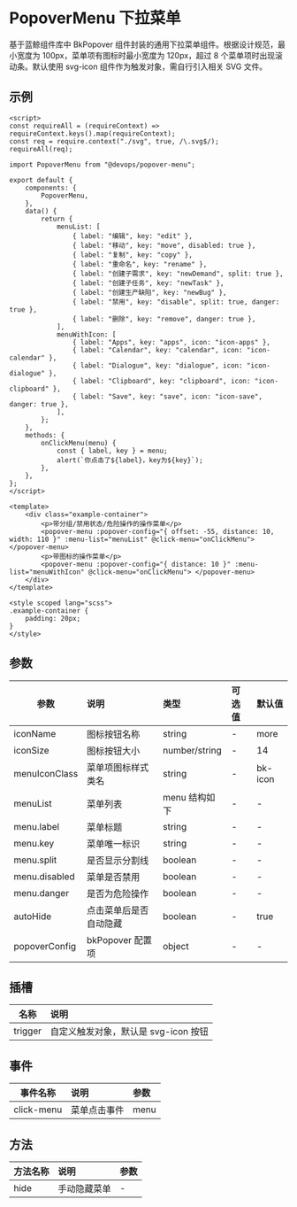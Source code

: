 # PopoverMenu 下拉菜单

基于蓝鲸组件库中 BkPopover 组件封装的通用下拉菜单组件。根据设计规范，最小宽度为 100px，菜单项有图标时最小宽度为 120px，超过 8 个菜单项时出现滚动条。默认使用 svg-icon 组件作为触发对象，需自行引入相关 SVG 文件。

## 示例

<script>
    const requireAll = requireContext => requireContext.keys().map(requireContext)
    const req = require.context('./svg', true, /\.svg$/)
    requireAll(req)

    import PopoverMenu from '@devops/popover-menu'

    export default {
        components: {
            PopoverMenu
        },
        data () {
            return {
                menuList: [
                    { label: '编辑', key: 'edit' },
                    { label: '移动', key: 'move', disabled: true },
                    { label: '复制', key: 'copy' },
                    { label: '重命名', key: 'rename' },
                    { label: '创建子需求', key: 'newDemand', split: true },
                    { label: '创建子任务', key: 'newTask' },
                    { label: '创建生产缺陷', key: 'newBug' },
                    { label: '禁用', key: 'disable', split: true, danger: true },
                    { label: '删除', key: 'remove', danger: true },
                ],
                menuWithIcon: [
                    { label: 'Apps', key: 'apps', icon: 'icon-apps' },
                    { label: 'Calendar', key: 'calendar', icon: 'icon-calendar' },
                    { label: 'Dialogue', key: 'dialogue', icon: 'icon-dialogue' },
                    { label: 'Clipboard', key: 'clipboard', icon: 'icon-clipboard' },
                    { label: 'Save', key: 'save', icon: 'icon-save', danger: true }
                ]
            }
        },
        methods: {
            onClickMenu (menu) {
                const { label, key } = menu
                alert(`你点击了${label}，key为${key}`)
            }
        }
    }
</script>

<template>
    <div class="popover-container">
        <p>带分组/禁用状态/危险操作的操作菜单</p>
        <popover-menu
            :popover-config="{ offset: -55, distance: 10, width: 110 }"
            :menu-list="menuList"
            @click-menu="onClickMenu">
        </popover-menu>
        <p>带图标的操作菜单</p>
        <popover-menu
            :popover-config="{ distance: 10 }"
            :menu-list="menuWithIcon"
            @click-menu="onClickMenu">
        </popover-menu>
    </div>
</template>

<style>
.example-container {
    padding: 20px;
}
</style>

```vue
<script>
const requireAll = (requireContext) => requireContext.keys().map(requireContext);
const req = require.context("./svg", true, /\.svg$/);
requireAll(req);

import PopoverMenu from "@devops/popover-menu";

export default {
    components: {
        PopoverMenu,
    },
    data() {
        return {
            menuList: [
                { label: "编辑", key: "edit" },
                { label: "移动", key: "move", disabled: true },
                { label: "复制", key: "copy" },
                { label: "重命名", key: "rename" },
                { label: "创建子需求", key: "newDemand", split: true },
                { label: "创建子任务", key: "newTask" },
                { label: "创建生产缺陷", key: "newBug" },
                { label: "禁用", key: "disable", split: true, danger: true },
                { label: "删除", key: "remove", danger: true },
            ],
            menuWithIcon: [
                { label: "Apps", key: "apps", icon: "icon-apps" },
                { label: "Calendar", key: "calendar", icon: "icon-calendar" },
                { label: "Dialogue", key: "dialogue", icon: "icon-dialogue" },
                { label: "Clipboard", key: "clipboard", icon: "icon-clipboard" },
                { label: "Save", key: "save", icon: "icon-save", danger: true },
            ],
        };
    },
    methods: {
        onClickMenu(menu) {
            const { label, key } = menu;
            alert(`你点击了${label}，key为${key}`);
        },
    },
};
</script>

<template>
    <div class="example-container">
        <p>带分组/禁用状态/危险操作的操作菜单</p>
        <popover-menu :popover-config="{ offset: -55, distance: 10, width: 110 }" :menu-list="menuList" @click-menu="onClickMenu"> </popover-menu>
        <p>带图标的操作菜单</p>
        <popover-menu :popover-config="{ distance: 10 }" :menu-list="menuWithIcon" @click-menu="onClickMenu"> </popover-menu>
    </div>
</template>

<style scoped lang="scss">
.example-container {
    padding: 20px;
}
</style>
```

## 参数

| 参数          | 说明                   | 类型          | 可选值 | 默认值  |
| ------------- | :--------------------- | :------------ | :----- | :------ |
| iconName      | 图标按钮名称           | string        | -      | more    |
| iconSize      | 图标按钮大小           | number/string | -      | 14      |
| menuIconClass | 菜单项图标样式类名     | string        | -      | bk-icon |
| menuList      | 菜单列表               | menu 结构如下 | -      | -       |
| menu.label    | 菜单标题               | string        | -      | -       |
| menu.key      | 菜单唯一标识           | string        | -      | -       |
| menu.split    | 是否显示分割线         | boolean       | -      | -       |
| menu.disabled | 菜单是否禁用           | boolean       | -      | -       |
| menu.danger   | 是否为危险操作         | boolean       | -      | -       |
| autoHide      | 点击菜单后是否自动隐藏 | boolean       | -      | true    |
| popoverConfig | bkPopover 配置项       | object        | -      | -       |

## 插槽

| 名称    | 说明                                 |
| ------- | :----------------------------------- |
| trigger | 自定义触发对象，默认是 svg-icon 按钮 |

## 事件

| 事件名称   | 说明         | 参数 |
| ---------- | :----------- | :--- |
| click-menu | 菜单点击事件 | menu |

## 方法

| 方法名称 | 说明         | 参数 |
| -------- | :----------- | :--- |
| hide     | 手动隐藏菜单 | -    |
